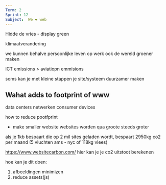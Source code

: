 ```yaml
---
Term: 2
Sprint: 12
Subject:  We ❤️ web
---
```


Hidde de vries - display green

klimaatverandering

we kunnen behalve persoonlijke leven op werk ook de wereld groener maken

ICT emissions > aviatiopn emmisions

soms kan je met kleine stappen je site/systeem duurzamer maken

## Wahat adds to footprint of www


data centers
netwerken
consumer devices


how to reduce pootfprint

- make smaller website
websites worden qua groote steeds groter

als je 1kb bespaart die op 2 mil sites geladen wordt, bespaart 2950kg co2 per maand (5 vluchten ams - nyc of 118kg vlees)

https://www.websitecarbon.com/ hier kan je je co2 uitstoot berekenen

hoe kan je dit doen:
1. afbeeldingen minimizen
2. reduce assets(js)
